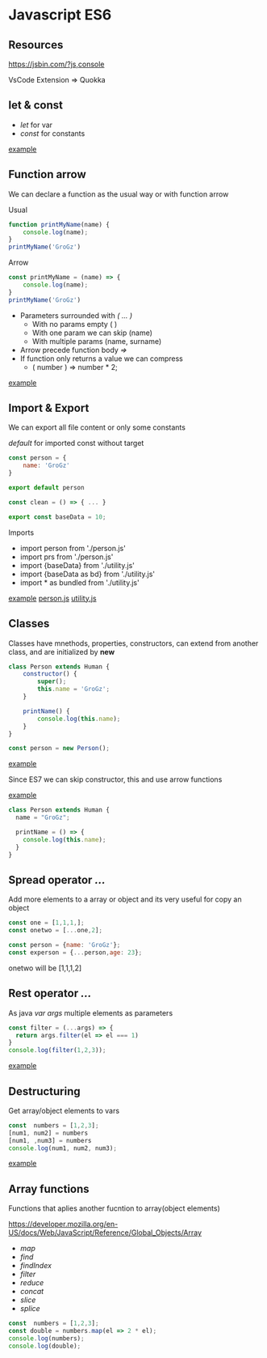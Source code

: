 # Javascript ES6

## Resources

<https://jsbin.com/?js,console>

VsCode Extension => Quokka

## let & const

* _let_ for var
* _const_ for constants

[example](./Section_2_Javascript_Refresher/letConst.js)

## Function arrow

We can declare a function as the usual way or with function arrow

Usual

```javascript
function printMyName(name) {
    console.log(name);
}
printMyName('GroGz')
```

Arrow

```javascript
const printMyName = (name) => {
    console.log(name);
}
printMyName('GroGz')
```

* Parameters surrounded with _( ... )_
  * With no params empty ( )
  * With one param we can skip (name)
  * With multiple params (name, surname)
* Arrow precede function body _=>_
* If function only returns a value we can compress
  * ( number ) => number * 2;
  
[example](./Section_2_Javascript_Refresher/arrowFunction.js)

## Import & Export

We can export all file content or only some constants

_default_ for imported const without target

```javascript
const person = {
    name: 'GroGz'
}

export default person
```

```javascript
const clean = () => { ... }

export const baseData = 10;
```

Imports

* import person from './person.js'
* import prs from './person.js'
* import {baseData} from './utility.js'
* import {baseData as bd} from './utility.js'
* import * as bundled from './utility.js'

[example](./Section_2_Javascript_Refresher/importExport.js)
[person.js](./Section_2_Javascript_Refresher/person.js)
[utility.js](./Section_2_Javascript_Refresher/utilityjs)

## Classes

Classes have mnethods, properties, constructors, can extend from another class, and are initialized by __new__

```javascript
class Person extends Human {
    constructor() {
        super();
        this.name = 'GroGz';
    }

    printName() {
        console.log(this.name);
    }
}

const person = new Person();
```

[example](./Section_2_Javascript_Refresher/classes.js)

Since ES7 we can skip constructor, this and use arrow functions

[example](./Section_2_Javascript_Refresher/classesES7.js)

```javascript
class Person extends Human {
  name = "GroGz";

  printName = () => {
    console.log(this.name);
  }
}
```

## Spread operator _..._

Add more elements to a array or object and its very useful for copy an object

```javascript
const one = [1,1,1,];
const onetwo = [...one,2];

const person = {name: 'GroGz'};
const experson = {...person,age: 23};

```

onetwo will be [1,1,1,2]

## Rest operator _..._

As java _var args_ multiple elements as parameters

```javascript
const filter = (...args) => {
  return args.filter(el => el === 1)
}
console.log(filter(1,2,3));
```

[example](./Section_2_Javascript_Refresher/SpreadRest.js)

## Destructuring

Get array/object elements to vars

```javascript
const  numbers = [1,2,3];
[num1, num2] = numbers
[num1, ,num3] = numbers
console.log(num1, num2, num3);
```

[example](./Section_2_Javascript_Refresher/destructuring.js)

## Array functions

Functions that aplies another fucntion to array(object elements)

<https://developer.mozilla.org/en-US/docs/Web/JavaScript/Reference/Global_Objects/Array>

* _map_
* _find_
* _findIndex_
* _filter_
* _reduce_
* _concat_
* _slice_
* _splice_

```javascript
const  numbers = [1,2,3];
const double = numbers.map(el => 2 * el);
console.log(numbers);
console.log(double);
```
